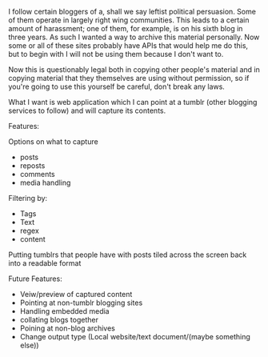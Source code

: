 I follow certain bloggers of a, shall we say leftist political persuasion. Some of them operate in largely right wing communities. This leads to a certain amount of harassment; one of them, for example, is on his sixth blog in three years. As such I wanted a way to archive this material personally. Now some or all of these sites probably have APIs that would help me do this, but to begin with I will not be using them because I don't want to.

Now this is questionably legal both in copying other people's material and in copying material that they themselves are using without permission, so if you're going to use this yourself be careful, don't break any laws.

What I want is web application which I can point at a tumblr (other blogging services to follow) and will capture its contents.

Features: 

Options on what to capture
  - posts
  - reposts
  - comments
  - media handling

Filtering by:
  - Tags
  - Text
  - regex
  - content
 
Putting tumblrs that people have with posts tiled across the screen back into a readable format

Future Features:
  - Veiw/preview of captured content
  - Pointing at non-tumblr blogging sites
  - Handling embedded media
  - collating blogs together
  - Poining at non-blog archives
  - Change output type (Local website/text document/(maybe something else))
